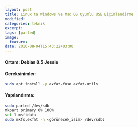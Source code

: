 ```yaml
---
layout: post
title: Linux'ta Windows Ve Mac OS Uyumlu USB Biçimlendirme
modified:
categories: teknik 
excerpt:
tags: [parted]
image:
  feature:
date: 2016-08-04T15:43:22+03:00
---
```


#### Ortam: Debian 8.5 Jessie

#### Gereksinimler:

```bash
sudo apt install -y exfat-fuse exfat-utils
```

#### Yapılandırma:

```bash
sudo parted /dev/sdb
mkpart primary 0% 100%
set 1 msftdata
sudo mkfs.exfat -n <görünecek_isim> /dev/sdb1
```

